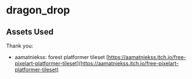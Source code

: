 # dragon_drop

## Assets Used
Thank you:
- aamatniekss: forest platformer tileset [https://aamatniekss.itch.io/free-pixelart-platformer-tileset](https://aamatniekss.itch.io/free-pixelart-platformer-tileset)